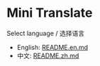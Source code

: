 # Mini Translate

Select language / 选择语言

- English: [README.en.md](./README.en.md)
- 中文: [README.zh.md](./README.zh.md)
